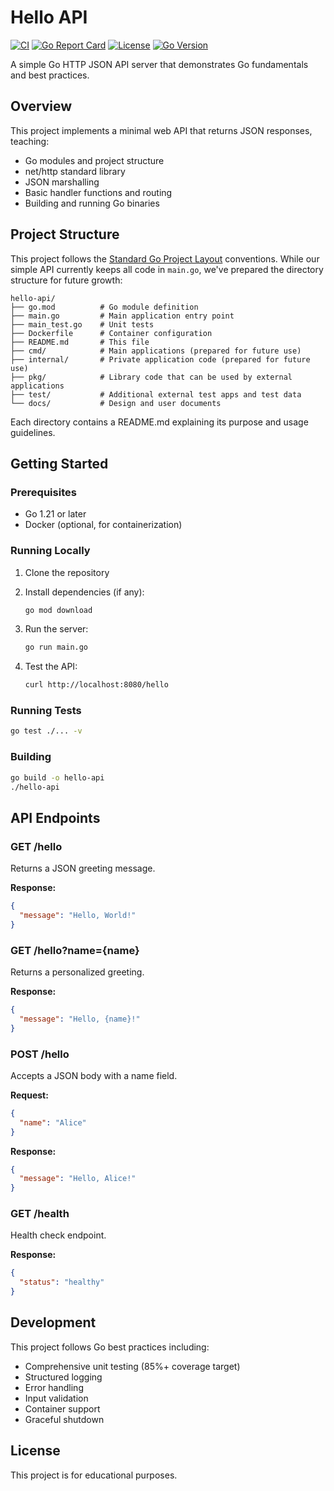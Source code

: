 # Hello API

[![CI](https://github.com/justinlevi/hello-go/actions/workflows/ci.yml/badge.svg?branch=main)](https://github.com/justinlevi/hello-go/actions/workflows/ci.yml)
[![Go Report Card](https://goreportcard.com/badge/github.com/justinlevi/hello-go)](https://goreportcard.com/report/github.com/justinlevi/hello-go)
[![License](https://img.shields.io/badge/License-Apache%202.0-blue.svg)](https://opensource.org/licenses/Apache-2.0)
[![Go Version](https://img.shields.io/badge/Go-1.21+-00ADD8?style=flat&logo=go)](https://golang.org)

A simple Go HTTP JSON API server that demonstrates Go fundamentals and best practices.

## Overview

This project implements a minimal web API that returns JSON responses, teaching:
- Go modules and project structure
- net/http standard library
- JSON marshalling
- Basic handler functions and routing
- Building and running Go binaries

## Project Structure

This project follows the [Standard Go Project Layout](https://github.com/golang-standards/project-layout) conventions. While our simple API currently keeps all code in `main.go`, we've prepared the directory structure for future growth:

```
hello-api/
├── go.mod          # Go module definition
├── main.go         # Main application entry point
├── main_test.go    # Unit tests
├── Dockerfile      # Container configuration
├── README.md       # This file
├── cmd/            # Main applications (prepared for future use)
├── internal/       # Private application code (prepared for future use)
├── pkg/            # Library code that can be used by external applications
├── test/           # Additional external test apps and test data
└── docs/           # Design and user documents
```

Each directory contains a README.md explaining its purpose and usage guidelines.

## Getting Started

### Prerequisites

- Go 1.21 or later
- Docker (optional, for containerization)

### Running Locally

1. Clone the repository
2. Install dependencies (if any):
   ```bash
   go mod download
   ```

3. Run the server:
   ```bash
   go run main.go
   ```

4. Test the API:
   ```bash
   curl http://localhost:8080/hello
   ```

### Running Tests

```bash
go test ./... -v
```

### Building

```bash
go build -o hello-api
./hello-api
```

## API Endpoints

### GET /hello
Returns a JSON greeting message.

**Response:**
```json
{
  "message": "Hello, World!"
}
```

### GET /hello?name={name}
Returns a personalized greeting.

**Response:**
```json
{
  "message": "Hello, {name}!"
}
```

### POST /hello
Accepts a JSON body with a name field.

**Request:**
```json
{
  "name": "Alice"
}
```

**Response:**
```json
{
  "message": "Hello, Alice!"
}
```

### GET /health
Health check endpoint.

**Response:**
```json
{
  "status": "healthy"
}
```

## Development

This project follows Go best practices including:
- Comprehensive unit testing (85%+ coverage target)
- Structured logging
- Error handling
- Input validation
- Container support
- Graceful shutdown

## License

This project is for educational purposes.